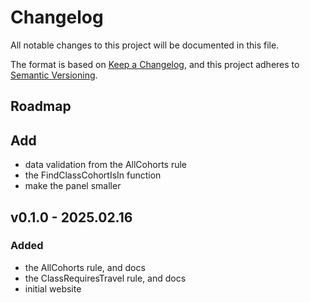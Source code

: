 # Changelog

All notable changes to this project will be documented in this file.

The format is based on [Keep a Changelog](https://keepachangelog.com/en/1.1.0/),
and this project adheres to [Semantic Versioning](https://semver.org/spec/v2.0.0.html).

## Roadmap

## Add

- data validation from the AllCohorts rule
- the FindClassCohortIsIn function
- make the panel smaller

## v0.1.0 - 2025.02.16

### Added

- the AllCohorts rule, and docs
- the ClassRequiresTravel rule, and docs
- initial website
